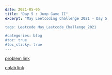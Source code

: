 ```yaml
---
date: 2021-05-05
title: "Day 5 : Jump Game II"
excerpt: "May Leetcoding Challenge 2021 - Day 5

tags: Leetcode May_Leetcode_Challenge_2021

#categories: blog
#toc: true
#toc_sticky: true
---
```


<script src="https://gist.github.com/1cg2cg3cg/fc150f52cc1e9414d75ad0b3f5107ca8.js"></script>

[problem link](https://leetcode.com/explore/challenge/card/may-leetcoding-challenge-2021/598/week-1-may-1st-may-7th/3732/)

[colab link](https://colab.research.google.com/drive/1NuBsCPHQWMEVvK9eZNTU7QyLpHb_iWpe)
